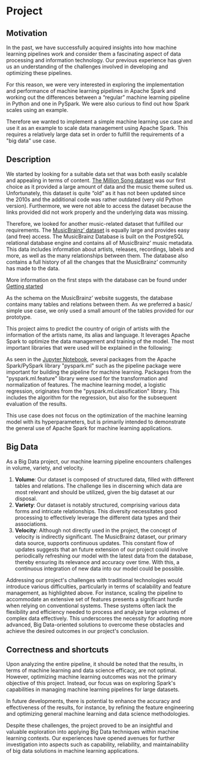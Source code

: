 # Project

## Motivation

In the past, we have successfully acquired insights into how machine learning pipelines work and consider them a fascinating aspect of data processing and information technology. Our previous experience has given us an understanding of the challenges involved in developing and optimizing these pipelines.

For this reason, we were very interested in exploring the implementation and performance of machine learning pipelines in Apache Spark and working out the differences between a “regular” machine learning pipeline in Python and one in PySpark. We were also curious to find out how Spark scales using an example.

Therefore we wanted to implement a simple machine learning use case and use it as an example to scale data management using Apache Spark. This requires a relatively large data set in order to fulfill the requirements of a "big data" use case.

## Description

We started by looking for a suitable data set that was both easily scalable and appealing in terms of content. [The Million Song dataset](http://millionsongdataset.com/) was our first choice as it provided a large amount of data and the music theme suited us. Unfortunately, this dataset is quite “old” as it has not been updated since the 2010s and the additional code was rather outdated (very old Python version). Furthermore, we were not able to access the dataset because the links provided did not work properly and the underlying data was missing.

Therefore, we looked for another music-related dataset that fulfilled our requirements. The [MusicBrainz’ dataset](https://musicbrainz.org/doc/MusicBrainz_Database) is equally large and provides easy (and free) access. The MusicBrainz Database is built on the PostgreSQL relational database engine and contains all of MusicBrainz’ music metadata. This data includes information about artists, releases, recordings, labels and more, as well as the many relationships between them. The database also contains a full history of all the changes that the MusicBrainz’ community has made to the data.

More information on the first steps with the database can be found under [Getting started](./getting-started.md) 

As the schema on the MusicBrainz’ website suggests, the database contains many tables and relations between them. As we preferred a basic/ simple use case, we only used a small amount of the tables provided for our prototype.

This project aims to predict the country of origin of artists with the information of the artists name, its alias and language. It leverages Apache Spark to optimize the data management and training of the model. The most important libraries that were used will be explained in the following:

As seen in the [Jupyter Notebook](../notebooks/spark.ipynb), several packages from the Apache Spark/PySpark library "pyspark.ml" such as the pipeline package were important for building the pipeline for machine learning. Packages from the "pyspark.ml.feature" library were used for the transformation and normalization of features. The machine learning model, a logistic regression, originates from the "pyspark.ml.classification" library. This includes the algorithm for the regression, but also for the subsequent evaluation of the results.

This use case does not focus on the optimization of the machine learning model with its hyperparameters, but is primarily intended to demonstrate the general use of Apache Spark for machine learning applications.

## Big Data

As a Big Data project, our machine learning pipeline encounters challenges in volume, variety, and velocity. 

1. **Volume**: Our dataset is composed of structured data, filled with different tables and relations. The challenge lies in discerning which data are most relevant and should be utilized, given the big dataset at our disposal.
2. **Variety**: Our dataset is notably structured, comprising various data forms and intricate relationships. This diversity necessitates good processing to effectively leverage the different data types and their associations.
3. **Velocity**: Although not directly used in the project, the concept of velocity is indirectly significant. The MusicBrainz dataset, our primary data source, supports continuous updates. This constant flow of updates suggests that an future extension of our project could involve periodically refreshing our model with the latest data from the database, thereby ensuring its relevance and accuracy over time. With this, a continuous integration of new data into our model could be possible.

Addressing our project's challenges with traditional technologies would introduce various difficulties, particularly in terms of scalability and feature management, as highlighted above. For instance, scaling the pipeline to accommodate an extensive set of features presents a significant hurdle when relying on conventional systems. These systems often lack the flexibility and efficiency needed to process and analyze large volumes of complex data effectively. This underscores the necessity for adopting more advanced, Big Data-oriented solutions to overcome these obstacles and achieve the desired outcomes in our project's conclusion.

## Correctness and shortcuts

Upon analyzing the entire pipeline, it should be noted that the results, in terms of machine learning and data science efficacy, are not optimal. However, optimizing machine learning outcomes was not the primary objective of this project. Instead, our focus was on exploring Spark's capabilities in managing machine learning pipelines for large datasets.

In future developments, there is potential to enhance the accuracy and effectiveness of the results, for instance, by refining the feature engineering and optimizing general machine learning and data science methodologies.

Despite these challenges, the project proved to be an insightful and valuable exploration into applying Big Data techniques within machine learning contexts. Our experiences have opened avenues for further investigation into aspects such as capability, reliability, and maintainability of big data solutions in machine learning applications.

